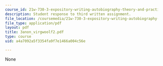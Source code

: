 ```yaml
---
course_id: 21w-730-3-expository-writing-autobiography-theory-and-practice-spring-2001
description: Student response to third written assignment.
file_location: /coursemedia/21w-730-3-expository-writing-autobiography-theory-and-practice-spring-2001/a4a7092a5f3354fa9f7e1466a004c56e_3anon_virgwoolf2.pdf
file_type: application/pdf
layout: pdf
title: 3anon_virgwoolf2.pdf
type: course
uid: a4a7092a5f3354fa9f7e1466a004c56e

---
```

None